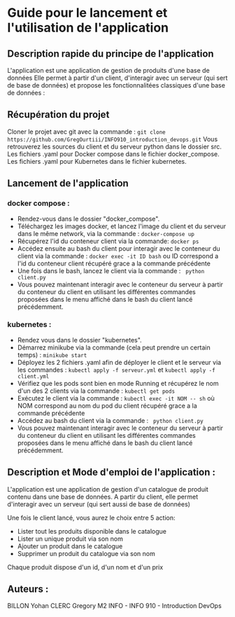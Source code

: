# Guide pour le lancement et l'utilisation de l'application

## Description rapide du principe de l'application

L'application est une application de gestion de produits d'une base de données
Elle permet à partir d'un client, d'interagir avec un serveur (qui sert de base de données)
et propose les fonctionnalitées classiques d'une base de données :

## Récupération du projet

Cloner le projet avec git avec la commande :
`git clone https://github.com/GregOurtiii/INFO910_introduction_devops.git`
Vous retrouverez les sources du client et du serveur python dans le dossier src.
Les fichiers .yaml pour Docker compose dans le fichier docker_compose.
Les fichiers .yaml pour Kubernetes dans le fichier kubernetes.

## Lancement de l'application

### docker compose :

- Rendez-vous dans le dossier "docker_compose".
- Téléchargez les images docker, et lancez l'image du client et du serveur dans le même network, via la commande :
  `docker-compose up`
- Récupérez l'id du conteneur client via la commande:
  `docker ps`
- Accédez ensuite au bash du client pour interagir avec le conteneur du client via la commande :
  `docker exec -it ID bash` ou ID correspond a l'id du conteneur client récupéré grace a la commande précédente
- Une fois dans le bash, lancez le client via la commande :
  ` python client.py`
- Vous pouvez maintenant interagir avec le conteneur du serveur à partir du conteneur du client en utilisant les
  différentes commandes proposées dans le menu affiché dans le bash du client lancé précédemment.

### kubernetes :

- Rendez vous dans le dossier "kubernetes".
- Démarrez minikube via la commande (cela peut prendre un certain temps) :
  `minikube start`
- Déployez les 2 fichiers .yaml afin de déployer le client et le serveur via les commandes :
  `kubectl apply -f serveur.yml` et `kubectl apply -f client.yml`
- Vérifiez que les pods sont bien en mode Running et récupérez le nom d'un des 2 clients via la commande :
  `kubectl get pods`
- Exécutez le client via la commande :
  `kubectl exec -it NOM -- sh` où NOM correspond au nom du pod du client récupéré grace a la commande précédente
- Accédez au bash du client via la commande :
  ` python client.py`
- Vous pouvez maintenant interagir avec le conteneur du serveur à partir du conteneur du client en utilisant les
  différentes commandes proposées dans le menu affiché dans le bash du client lancé précédemment.

## Description et Mode d'emploi de l'application :

L'application est une application de gestion d'un catalogue de produit contenu dans une base de données.
A partir du client, elle permet d'interagir avec un serveur (qui sert aussi de base de données)

Une fois le client lancé, vous aurez le choix entre 5 action:

- Lister tout les produits disponible dans le catalogue
- Lister un unique produit via son nom
- Ajouter un produit dans le catalogue
- Supprimer un produit du catalogue via son nom

Chaque produit dispose d'un id, d'un nom et d'un prix

## Auteurs :

BILLON Yohan
CLERC Gregory
M2 INFO - INFO 910 - Introduction DevOps
